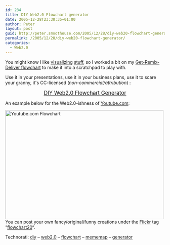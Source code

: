 ```yaml
---
id: 234
title: DIY Web2.0 Flowchart generator
date: 2005-12-28T23:30:35+01:00
author: Peter
layout: post
guid: http://peter.smoothouse.com/2005/12/28/diy-web20-flowchart-generator/
permalink: /2005/12/28/diy-web20-flowchart-generator/
categories:
  - Web2.0
---
```

You might know I like [visualizing](http://www.forret.com/tools/mememap.asp) [stuff](/blog/2005/10/create-your-own-meme-map.html), so I worked a bit on my [Get-Remix-Deliver flowchart](http://www.flickr.com/photos/pforret/47674175/) to make it into a scratchpad to play with. 

Use it in your presentations, use it in your business plans, use it to scare your granny, it's CC-licensed (_non-commercial/attribution_) :

<div align="center">
  <a href="http://www.forret.com/tools/remix.asp"><big>DIY Web2.0 Flowchart Generator</big></a>
</div>

An example below for the Web2.0-ishness of [Youtube.com](http://www.youtube.com):

[<img  src="http://static.flickr.com/37/78641984_1a9b9095c1.jpg" border="0" width="500" height="344" alt="Youtube.com Flowchart" />](http://www.flickr.com/photos/pforret/78641984/ "Photo Sharing")  
You can post your own fancy/original/funny creations under the [Flickr](http://www.flickr.com) tag &#8220;[flowchart20](http://www.flickr.com/photos/tags/flowchart20/)&#8220;.

Technorati: <a href="http://technorati.com/tag/diy" rel="tag">diy</a> &#8211; <a href="http://technorati.com/tag/web2.0" rel="tag">web2.0</a> &#8211; <a href="http://technorati.com/tag/flowchart" rel="tag">flowchart</a> &#8211; <a href="http://technorati.com/tag/mememap" rel="tag">mememap</a> &#8211; <a href="http://technorati.com/tag/generator" rel="tag">generator</a>